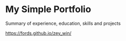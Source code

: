 # My Simple Portfolio

Summary of experience, education, skills and projects

https://fords.github.io/zey_win/
